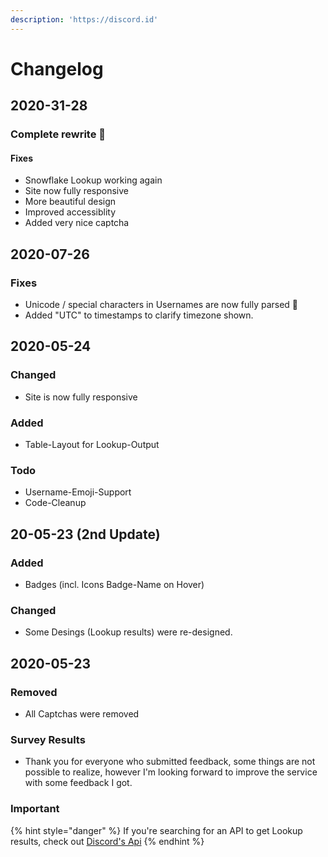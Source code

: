 ```yaml
---
description: 'https://discord.id'
---
```


# Changelog

## 2020-31-28

### Complete rewrite 🎉

#### Fixes

* Snowflake Lookup working again
* Site now fully responsive
* More beautiful design 
* Improved accessiblity
* Added very nice captcha

## 2020-07-26

### Fixes

* Unicode / special characters in Usernames are now fully parsed 🥳
* Added "UTC" to timestamps to clarify timezone shown.

## 2020-05-24

### Changed

* Site is now fully responsive

### Added

* Table-Layout for Lookup-Output

### Todo

* Username-Emoji-Support
* Code-Cleanup

## 20-05-23 \(2nd Update\)

### Added

* Badges \(incl. Icons Badge-Name on Hover\)

### Changed

* Some Desings \(Lookup results\) were re-designed.

## 2020-05-23

### Removed

* All Captchas were removed

### Survey Results

* Thank you for everyone who submitted feedback, some things are not possible to realize, however I'm looking forward to improve the service with some feedback I got.

### Important

{% hint style="danger" %}
If you're searching for an API to get Lookup results, check out [Discord's Api](https://discord.com/developers/docs/resources/user#get-user)
{% endhint %}

